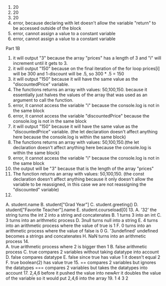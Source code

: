 1. 20
2. 20
3. 20
4. error, because declaring with let doesn't allow the variable "return" to be accessed outside of the block
5. error, cannot assign a value to a constant variable
6. error, cannot assign a value to a constant variable

Part 1B
1. it will output "3" because the array "prices" has a length of 3 and "i" will increment until it gets to 3.
2. it will output "150" because on the final iteration of the for loop prices[i] will be 300 and 1-discount will be .5, so 300 * .5 = 150
3. it will output "150" because it will have the same value as the "discountedPrice" variable.
4. The functions returns an array with values: 50,100,150. because it essentially just halves the values of the array that was used as an argument to call the function.
5. error, it cannot access the variable "i" because the console.log is not in the same block
6. error, it cannot access the variable "discountedPrice" because the console.log is not in the same block
7. it will output "150" because it will have the same value as the "discountedPrice" variable. (the let declaration doesn't affect anything here because the console.log is within the same block)
8. The functions returns an array with values: 50,100,150.(the let declaration doesn't affect anything here because the console.log is within the same block)
9. error, it cannot access the variable "i" because the console.log is not in the same block
10. the output will be "3" because that is the length of the array "prices"
11. The function returns an array with values: 50,100,150. (the const declaration doesn't affect anything because it only doesn't allow the variable to be reassigned, in this case we are not reassigning the "discounted" variable)
12. 
A. student.name
B. student["Grad Year"]
C. student.greeting()
D. student["Favorite Teacher"].name
E. student.courseload[0]
13. 
A. '32' the string turns the int 2 into a string and concatenates
B. 1    turns 3 into an int 
C. 3    turns into an arithmetic process
D. 3null   turns null into a string
E. 4        turns into an arithmetic process where the value of true is 1
F. 0        turns into an arithmetic process where the value of false is 0
G. '3undefined'   undefined becomes a strings and concatenates
H. NaN      turns into an arithmetic process
14.     
A. true             arithmetic process where 2 is bigger then 1
B. false        arithmetic process
C. true     compares 2 variables without taking datatype into account
D. false    compares datatype
E. false    since true has value 1 it doesn't equal 2
F. true     boolean(2) has value true
15. == compares 2 variables but ignores the datatypes
=== compares 2 variables but takes the datatypes into account
17.  2,4,6
before it pushed the value into newArr it doubles the value of the variable so it would put 2,4,6 into the array
19. 
1
4
3
2